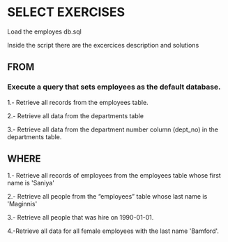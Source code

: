 
# SELECT EXERCISES 
Load the employes db.sql

Inside the script there are the excercices description and solutions

## FROM
### Execute a query that sets **employees** as the default database.

1.- Retrieve all records from the employees table.

2.- Retrieve all data from the departments table

3.- Retrieve all data from the department number column (dept_no) in the departments table.

## WHERE

1.- Retrieve all records of employees from the employees table whose first name is 'Saniya' 

2.- Retrieve all people from the “employees” table whose last name  is 'Maginnis'

3.- Retrieve all people that was hire on 1990-01-01.

4.-Retrieve all data for all female employees with the last name 'Bamford'.





